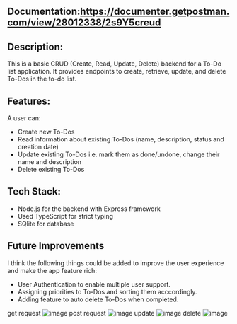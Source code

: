 ## Documentation:https://documenter.getpostman.com/view/28012338/2s9Y5creud

## Description:

This is a basic CRUD (Create, Read, Update, Delete) backend for a To-Do list application. It provides endpoints to create, retrieve, update, and delete To-Dos in the to-do list.

## Features:

A user can:
 - Create new To-Dos
 - Read information about existing To-Dos (name, description, status and creation date)
 - Update existing To-Dos i.e. mark them as done/undone, change their name and description
 - Delete existing To-Dos

## Tech Stack:
  - Node.js for the backend with Express framework
  - Used TypeScript for strict typing
  - SQlite for database

## Future Improvements

I think the following things could be added to improve the user experience and make the app feature rich:
- User Authentication to enable multiple user support.
- Assigning priorities to To-Dos and sorting them acccordingly.
- Adding feature to auto delete To-Dos when completed.

get request
![image](https://github.com/TEJASWANTH123/backendDevelopmentApplications/assets/93636836/67e695aa-0128-437f-9309-6443f02eda37)
post request
![image](https://github.com/TEJASWANTH123/backendDevelopmentApplications/assets/93636836/b20bd90e-59e5-43c6-9bcb-3658eb24720a)
update
![image](https://github.com/TEJASWANTH123/backendDevelopmentApplications/assets/93636836/11775d47-6220-4b7b-8f9c-53cdb472f170)
delete
![image](https://github.com/TEJASWANTH123/backendDevelopmentApplications/assets/93636836/9eb6e17a-a07a-404c-a7d5-5def08ac9985)

